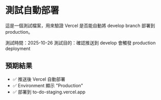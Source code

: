 # 測試自動部署

這是一個測試檔案，用來驗證 Vercel 是否能自動將 develop branch 部署到 production。

測試時間：2025-10-26
測試目的：確認推送到 develop 會觸發 production deployment

## 預期結果

- ✅ 推送後 Vercel 自動部署
- ✅ Environment 顯示 "Production"
- ✅ 部署到 to-do-staging.vercel.app

